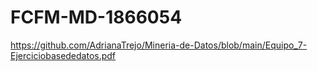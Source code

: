 # FCFM-MD-1866054
https://github.com/AdrianaTrejo/Mineria-de-Datos/blob/main/Equipo_7-Ejerciciobasededatos.pdf
